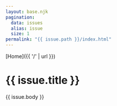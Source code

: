 ```yaml
---
layout: base.njk
pagination:
  data: issues
  alias: issue
  size: 1
permalink: "{{ issue.path }}/index.html"
---
```

[Home]({{ '/' | url }})

# {{ issue.title }}

{{ issue.body }}

